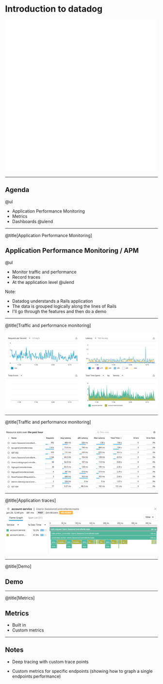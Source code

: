 # Introduction to datadog

![](assets/img/dd_v_w_logo.png)

---

## Agenda

@ul[](false)
* Application Performance Monitoring
* Metrics
* Dashboards
@ulend

---
@title[Application Performance Monitoring]

## Application Performance Monitoring / APM

@ul
* Monitor traffic and performance
* Record traces
* At the application level
@ulend

Note:

- Datadog understands a Rails application
- The data is grouped logically along the lines of Rails
- I'll go through the features and then do a demo

---
@title[Traffic and performance monitoring]

![](assets/img/apm1.png)

---
@title[Traffic and performance monitoring]

![](assets/img/apm2.png)

---
@title[Application traces]

![](assets/img/trace1.png)

---
@title[Demo]

## Demo

---
@title[Metrics]

## Metrics

* Built in
* Custom metrics

---


## Notes

- Deep tracing with custom trace points

- Custom metrics for specific endpoints (showing how to graph a single endpoints performance)
